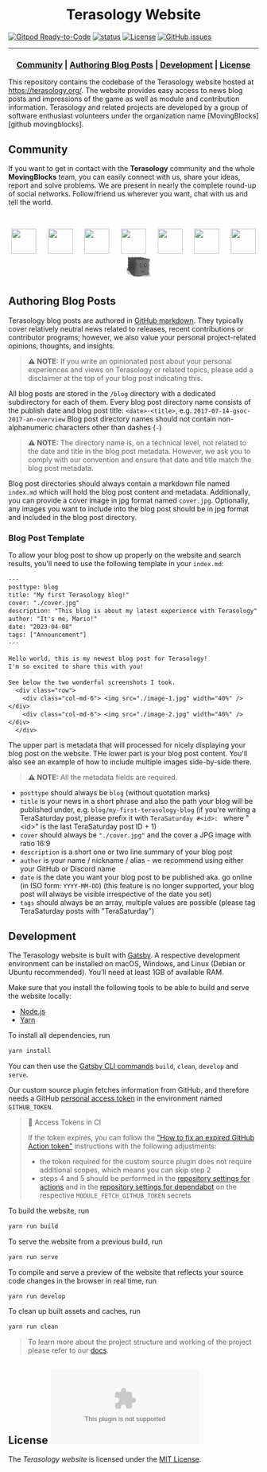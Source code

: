 <h1 align="center">Terasology Website</h1>

[![Gitpod Ready-to-Code](https://img.shields.io/badge/Gitpod-Ready--to--Code-blue?logo=gitpod)](https://gitpod.io/#https://github.com/MovingBlocks/movingblocks.github.com) 
[![status](https://img.shields.io/badge/status-pre--alpha-red.svg)](https://github.com/MovingBlocks/movingblocks.github.com)
[![License](https://img.shields.io/badge/license-MIT-brightgreen.svg)](https://opensource.org/licenses/MIT)
[![GitHub issues](https://img.shields.io/github/issues/MovingBlocks/movingblocks.github.com.svg)](https://github.com/MovingBlocks/movingblocks.github.com/issues/)

---

<h3 align="center"><b>
  <a href="#community">Community</a> | 
  <a href="#authoring-blog-posts">Authoring Blog Posts</a> | 
  <a href="#development">Development</a> | 
  <a href="#license">License</a>
</b></h3>

This repository contains the codebase of the Terasology website hosted at https://terasology.org/. The website provides easy access to news blog posts and impressions of the game as well as module and contribution information. Terasology and related projects are developed by a group of software enthusiast volunteers under the organization name [MovingBlocks][github movingblocks].

## Community

If you want to get in contact with the **Terasology** community and the whole **MovingBlocks** team, you can easily connect with us, share your ideas, report and solve problems.
We are present in nearly the complete round-up of social networks. Follow/friend us wherever you want, chat with us and tell the world.

&nbsp;

<p align="center">
    <a title="Discord" href="https://discord.gg/terasology"><img src="https://raw.githubusercontent.com/FortAwesome/Font-Awesome/6.x/svgs/brands/discord.svg" width="50" height="50" /></a>
    &nbsp;&nbsp;&nbsp;&nbsp;
    <a title="Twitter" href="https://twitter.com/Terasology"><img src="https://raw.githubusercontent.com/FortAwesome/Font-Awesome/6.x/svgs/brands/twitter.svg" width="50" height="50" /></a>
    &nbsp;&nbsp;&nbsp;&nbsp;
    <a title="Facebook" href="https://www.facebook.com/Terasology"><img src="https://raw.githubusercontent.com/FortAwesome/Font-Awesome/6.x/svgs/brands/facebook.svg" width="50" height="50" /></a>
    &nbsp;&nbsp;&nbsp;&nbsp;
    <a title="Reddit" href="http://www.reddit.com/r/Terasology"><img src="https://raw.githubusercontent.com/FortAwesome/Font-Awesome/6.x/svgs/brands/reddit.svg" width="50" height="50" /></a>
    &nbsp;&nbsp;&nbsp;&nbsp;
    <a title="Youtube" href="https://www.youtube.com/user/blockmaniaTV"><img src="https://raw.githubusercontent.com/FortAwesome/Font-Awesome/6.x/svgs/brands/youtube.svg" width="50" height="50" /></a>
    &nbsp;&nbsp;&nbsp;&nbsp;
    <a title="Patreon" href="https://www.patreon.com/Terasology"><img src="https://raw.githubusercontent.com/FortAwesome/Font-Awesome/6.x/svgs/brands/patreon.svg" width="50" height="50" /></a>
    &nbsp;&nbsp;&nbsp;&nbsp;
    <a title="GitHub Issues" href="https://github.com/MovingBlocks/movingblocks.github.com/issues"><img src="https://raw.githubusercontent.com/FortAwesome/Font-Awesome/6.x/svgs/brands/github.svg" width="50" height="50" /></a>
    &nbsp;&nbsp;&nbsp;&nbsp;
    <a title="Terasology Forum" href="https://forum.terasology.org"><img src="./static/logos/gooey_gray.png" width="48px"/></a>
</p>


## Authoring Blog Posts

Terasology blog posts are authored in [GitHub markdown](https://docs.github.com/en/get-started/writing-on-github/getting-started-with-writing-and-formatting-on-github/basic-writing-and-formatting-syntax). They typically cover relatively neutral news related to releases, recent contributions or contributor programs; however, we also value your personal project-related opinions, thoughts, and insights.

> **⚠️ NOTE:** If you write an opinionated post about your personal experiences and views on Terasology or related topics, please add a disclaimer at the top of your blog post indicating this.

All blog posts are stored in the `/blog` directory with a dedicated subdirectory for each of them.
Every blog post directory name consists of the publish date and blog post title: `<date>-<title>`, e.g. `2017-07-14-gsoc-2017-an-overview`
Blog post directory names should not contain non-alphanumeric characters other than dashes (`-`)

> **⚠️ NOTE:** The directory name is, on a technical level, not related to the date and title in the blog post metadata. However, we ask you to comply with our convention and ensure that date and title match the blog post metadata.

Blog post directories should always contain a markdown file named `index.md` which will hold the blog post content and metadata.
Additionally, you can provide a cover image in jpg format named `cover.jpg`.
Optionally, any images you want to include into the blog post should be in jpg format and included in the blog post directory.

### Blog Post Template

To allow your blog post to show up properly on the website and search results, you'll need to use the following template in your `index.md`:

```
---
posttype: blog
title: "My first Terasology blog!"
cover: "./cover.jpg"
description: "This blog is about my latest experience with Terasology"
author: "It's me, Mario!"
date: "2023-04-08"
tags: ["Announcement"]
---

Hello world, this is my newest blog post for Terasology!
I'm so excited to share this with you!

See below the two wonderful screenshots I took.
  <div class="row">
    <div class="col-md-6"> <img src="./image-1.jpg" width="40%" /> </div>
    <div class="col-md-6"> <img src="./image-2.jpg" width="40%" /> </div>
  </div>

```

The upper part is metadata that will processed for nicely displaying your blog post on the website.
THe lower part is your blog post content. You'll also see an example of how to include multiple images side-by-side there.

> **⚠️ NOTE:** All the metadata fields are required.

- `posttype` should always be `blog` (without quotation marks)
- `title` is your news in a short phrase and also the path your blog will be published under, e.g. `blog/my-first-terasology-blog`
   (if you're writing a TeraSaturday post, please prefix it with `TeraSaturday #<id>: ` where "\<id\>" is the last TeraSaturday post ID + 1)
- `cover` should always be `"./cover.jpg"` and the cover a JPG image with ratio 16:9
- `description` is a short one or two line summary of your blog post 
- `author` is your name / nickname / alias - we recommend using either your GitHub or Discord name
- `date` is the date you want your blog post to be published aka. go online (in ISO form: `YYYY-MM-DD`)
   (this feature is no longer supported, your blog post will always be visible irrespective of the date you set)
- `tags` should always be an array, multiple values are possible
   (please tag TeraSaturday posts with "TeraSaturday")



## Development

The Terasology website is built with [Gatsby](https://www.gatsbyjs.org/).
A respective development environment can be installed on macOS, Windows, and Linux (Debian or Ubuntu recommended).
You’ll need at least 1GB of available RAM.

Make sure that you install the following tools to be able to build and serve the website locally:
* [Node.js](https://nodejs.org/en/)
* [Yarn](https://yarnpkg.com/en/)


To install all dependencies, run

```sh
yarn install
```

You can then use the [Gatsby CLI commands](https://www.gatsbyjs.com/docs/reference/gatsby-cli/) `build`, `clean`, `develop` and `serve`.

Our custom source plugin fetches information from GitHub, and therefore needs a GitHub [personal access token] in the environment named `GITHUB_TOKEN`. 

[personal access token]: https://docs.github.com/en/authentication/keeping-your-account-and-data-secure/creating-a-personal-access-token

> 🧰 Access Tokens in CI
>
> If the token expires, you can follow the ["How to fix an expired GitHub Action token"](http://terasology.org/Terasology/#/Maintenance?id=how-to-fix-an-expired-github-action-token) instructions with the following adjustments:
> * the token required for the custom source plugin does not require additional scopes, which means you can skip step 2
> * steps 4 and 5 should be performed in the [repository settings for actions] and in the [repository settings for dependabot] on the respective `MODULE_FETCH_GITHUB_TOKEN` secrets

[repository settings for actions]: https://github.com/MovingBlocks/movingblocks.github.com/settings/secrets/actions
[repository settings for dependabot]: https://github.com/MovingBlocks/movingblocks.github.com/settings/secrets/dependabot

To build the website, run

```sh
yarn run build
```

To serve the website from a previous build, run 

```sh
yarn run serve
``` 

To compile and serve a preview of the website that reflects your source code changes in the browser in real time, run

```sh
yarn run develop
```

To clean up built assets and caches, run 

```sh
yarn run clean
```

> To learn more about the project structure and working of the project please refer to our [docs](docs/project-structure.md).


## License [![](https://img.shields.io/github/license/MovingBlocks/movingblocks.github.com)](https://opensource.org/licenses/MIT)

The _Terasology website_ is licensed under the [MIT License](https://opensource.org/licenses/MIT).
